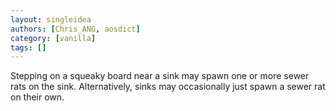 ```yaml
---
layout: singleidea
authors: [Chris_ANG, aosdict]
category: [vanilla]
tags: []
---
```

Stepping on a squeaky board near a sink may spawn one or more sewer rats on the sink. Alternatively, sinks may occasionally just spawn a sewer rat on their own.
